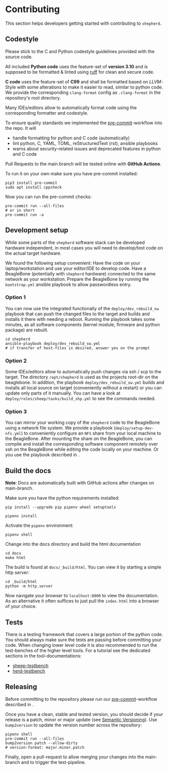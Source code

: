 # Contributing

This section helps developers getting started with contributing to `shepherd`.

## Codestyle

Please stick to the C and Python codestyle guidelines provided with the source code.

All included **Python code** uses the feature-set of **version 3.10** and is supposed to be formatted & linted using [ruff](https://docs.astral.sh/ruff/) for clean and secure code.

**C code** uses the feature-set of **C99** and shall be formatted based on *LLVM*-Style with some alterations to make it easier to read, similar to python code.
We provide the corresponding `clang-format` config as `.clang-format` in the repository's root directory.

Many IDEs/editors allow to automatically format code using the corresponding formatter and codestyle.

To ensure quality standards we implemented the [pre-commit](https://pre-commit.com/)-workflow into the repo. It will

- handle formatting for python and C code (automatically)
- lint python, C, YAML, TOML, reStructuredText (rst), ansible playbooks
- warns about security-related issues and deprecated features in python and C code

Pull Requests to the main branch will be tested online with **GitHub Actions**.

To run it on your own make sure you have pre-commit installed:

```shell
pip3 install pre-commit
sudo apt install cppcheck
```

Now you can run the pre-commit checks:

```Shell
pre-commit run --all-files
# or in short
pre-commit run -a
```

## Development setup

While some parts of the `shepherd` software stack can be developed hardware independent, in most cases you will need to develop/test code on the actual target hardware.

We found the following setup convenient: Have the code on your laptop/workstation and use your editor/IDE to develop code.
Have a BeagleBone (potentially with `shepherd` hardware) connected to the same network as your workstation.
Prepare the BeagleBone by running the `bootstrap.yml` ansible playbook to allow passwordless entry.

### Option 1

You can now use the integrated functionally of the `deploy/dev_rebuild_sw` playbook that can push the changed files to the target and builds and installs it there with needing a reboot.
Running the playbook takes some minutes, as all software components (kernel module, firmware and python package) are rebuilt.

```shell
cd shepherd
ansible-playbook deploy/dev_rebuild_sw.yml
# if transfer of host-files is desired, answer yes on the prompt
```

### Option 2

Some IDEs/editors allow to automatically push changes via ssh / scp to the target. The directory `/opt/shepherd` is used as the projects root-dir on the beaglebone.
In addition, the playbook `deploy/dev_rebuild_sw.yml` builds and installs all local source on target (conveniently without a restart) or you can update only parts of it manually. You can have a look at `deploy/roles/sheep/tasks/build_shp.yml` to see the commands needed.

### Option 3

You can mirror your working copy of the `shepherd` code to the BeagleBone using a network file system.
We provide a playbook (`deploy/setup-dev-nfs.yml`) to conveniently configure an `NFS` share from your local machine to the BeagleBone.
After mounting the share on the BeagleBone, you can compile and install the corresponding software component remotely over ssh on the BeagleBone while editing the code locally on your machine.
Or you use the playbook described in [](#option-1).


## Build the docs

**Note**: Docs are automatically built with GitHub actions after changes on main-branch.

Make sure you have the python requirements installed:

```shell
pip install --upgrade pip pipenv wheel setuptools

pipenv install
```

Activate the `pipenv` environment:

```shell
pipenv shell
```

Change into the docs directory and build the html documentation

```shell
cd docs
make html
```

The build is found at `docs/_build/html`. You can view it by starting a simple http server:

```shell
cd _build/html
python -m http.server
```

Now navigate your browser to `localhost:8000` to view the documentation.
As an alternative it often suffices to just pull the `index.html` into a browser of your choice.

## Tests

There is a testing framework that covers a large portion of the python code.
You should always make sure the tests are passing before committing your code.
When changing lower level code it is also recommended to run the test-benches of the higher level tools.
For a tutorial see the dedicated sections in the tool-documentations:

- [sheep-testbench](../tools/sheep.md#unittests)
- [herd-testbench](../tools/herd.md#unittests)

## Releasing

Before committing to the repository please run our [pre-commit](https://pre-commit.com/)-workflow described in [](#codestyle).

Once you have a clean, stable and tested version, you should decide if your release is a patch, minor or major update (see [Semantic Versioning](https://semver.org/)).
Use `bump2version` to update the version number across the repository:

```shell
pipenv shell
pre-commit run --all-files
bump2version patch --allow-dirty
# version-format: major.minor.patch
```

Finally, open a pull-request to allow merging your changes into the main-branch and to trigger the test-pipeline.
